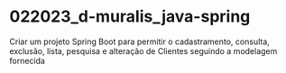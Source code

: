 # 022023_d-muralis_java-spring
Criar um projeto Spring Boot para permitir o cadastramento, consulta, exclusão, lista, pesquisa e alteração de Clientes seguindo a modelagem fornecida
